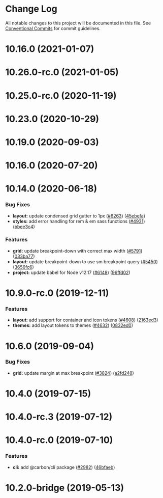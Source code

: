 # Change Log

All notable changes to this project will be documented in this file.
See [Conventional Commits](https://conventionalcommits.org) for commit guidelines.

# 10.16.0 (2021-01-07)



# 10.26.0-rc.0 (2021-01-05)



# 10.25.0-rc.0 (2020-11-19)



# 10.23.0 (2020-10-29)



# 10.19.0 (2020-09-03)



# 10.16.0 (2020-07-20)



# 10.14.0 (2020-06-18)


### Bug Fixes

* **layout:** update condensed grid gutter to 1px ([#6263](https://github.com/carbon-design-system/carbon/issues/6263)) ([45ebefa](https://github.com/carbon-design-system/carbon/commit/45ebefa4f2a1f9b3d0ee3cb9d0241555279a953f))
* **styles:** add error handling for rem & em sass functions ([#4931](https://github.com/carbon-design-system/carbon/issues/4931)) ([bbee3c4](https://github.com/carbon-design-system/carbon/commit/bbee3c44e9236ca823c1c85ebd03087f78d29656))


### Features

* **grid:** update breakpoint-down with correct max width ([#5791](https://github.com/carbon-design-system/carbon/issues/5791)) ([033ba77](https://github.com/carbon-design-system/carbon/commit/033ba7774499963bd84ab9bf80df104d53c374aa))
* **layout:** update breakpoint-down to use sm breakpoint query ([#5450](https://github.com/carbon-design-system/carbon/issues/5450)) ([3656fc6](https://github.com/carbon-design-system/carbon/commit/3656fc6738383e1375fcef2c0726ca758a9919a4))
* **project:** update babel for Node v12.17 ([#6148](https://github.com/carbon-design-system/carbon/issues/6148)) ([96ffd02](https://github.com/carbon-design-system/carbon/commit/96ffd02e980136e1ff8b6652f4c25c436be87419))



# 10.9.0-rc.0 (2019-12-11)


### Features

* **layout:** add support for container and icon tokens ([#4608](https://github.com/carbon-design-system/carbon/issues/4608)) ([2163ed3](https://github.com/carbon-design-system/carbon/commit/2163ed3141ae44eba4e70d389c28a8ababc4f261))
* **themes:** add layout tokens to themes ([#4632](https://github.com/carbon-design-system/carbon/issues/4632)) ([0832ed0](https://github.com/carbon-design-system/carbon/commit/0832ed03caf08e130fc7da060c2c190049d6bdac))



# 10.6.0 (2019-09-04)


### Bug Fixes

* **grid:** update margin at max breakpoint ([#3824](https://github.com/carbon-design-system/carbon/issues/3824)) ([a2fd248](https://github.com/carbon-design-system/carbon/commit/a2fd2480d816d8945d1df4a6418abdb1baab8413))



# 10.4.0 (2019-07-15)



# 10.4.0-rc.3 (2019-07-12)



# 10.4.0-rc.0 (2019-07-10)


### Features

* **cli:** add @carbon/cli package ([#2982](https://github.com/carbon-design-system/carbon/issues/2982)) ([46bfaeb](https://github.com/carbon-design-system/carbon/commit/46bfaeb27311aa4d587d7fce4f825c5887e961ac))



# 10.2.0-bridge (2019-05-13)
